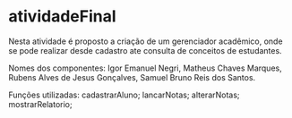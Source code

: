 # atividadeFinal

Nesta atividade é proposto a criação de um gerenciador acadêmico, onde se pode realizar desde cadastro ate consulta de conceitos de estudantes. 

Nomes dos componentes: Igor Emanuel Negri, Matheus Chaves Marques, Rubens Alves de Jesus Gonçalves, Samuel Bruno Reis dos Santos.

Funções utilizadas:
  cadastrarAluno;
  lancarNotas;
  alterarNotas;
  mostrarRelatorio;
  
  
